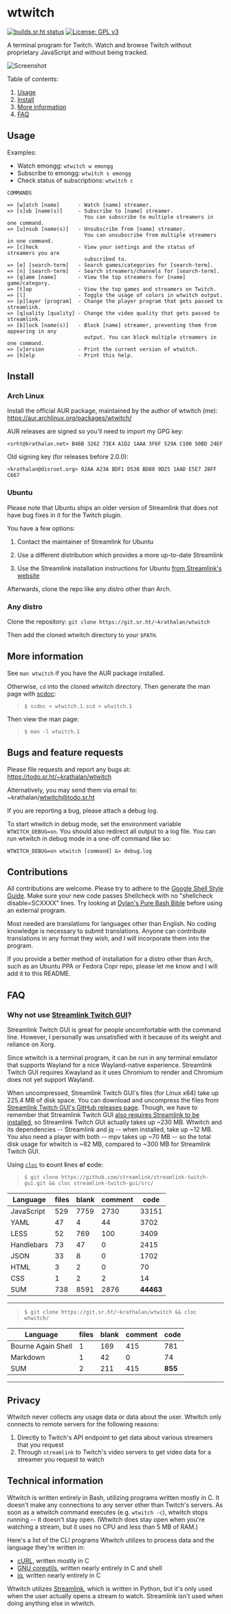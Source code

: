 # wtwitch

[![builds.sr.ht status](https://builds.sr.ht/~krathalan/wtwitch.svg)](https://builds.sr.ht/~krathalan/wtwitch?) [![License: GPL v3](https://img.shields.io/badge/License-GPLv3-blue.svg)](https://www.gnu.org/licenses/gpl-3.0)

A terminal program for Twitch. Watch and browse Twitch without proprietary JavaScript and without being tracked.

![Screenshot](screenshot.jpg)

Table of contents:

1. [Usage](https://git.sr.ht/~krathalan/wtwitch#usage)
2. [Install](https://git.sr.ht/~krathalan/wtwitch#install)
3. [More information](https://git.sr.ht/~krathalan/wtwitch#more-information)
4. [FAQ](https://git.sr.ht/~krathalan/wtwitch#faq)

## Usage

Examples:

- Watch emongg: `wtwitch w emongg`
- Subscribe to emongg: `wtwitch s emongg`
- Check status of subscriptions: `wtwitch c`

```
COMMANDS

=> [w]atch [name]      - Watch [name] streamer.
=> [s]ub [name(s)]     - Subscribe to [name] streamer.
                         You can subscribe to multiple streamers in one command.
=> [u]nsub [name(s)]   - Unsubscribe from [name] streamer.
                         You can unsubscribe from multiple streamers in one command.
=> [c]heck             - View your settings and the status of streamers you are
                         subscribed to.
=> [e] [search-term]   - Search games/categories for [search-term].
=> [n] [search-term]   - Search streamers/channels for [search-term].
=> [g]ame [name]       - View the top streamers for [name] game/category.
=> [t]op               - View the top games and streamers on Twitch.
=> [l]                 - Toggle the usage of colors in wtwitch output.
=> [p]layer [program]  - Change the player program that gets passed to streamlink.
=> [q]uality [quality] - Change the video quality that gets passed to streamlink.
=> [b]lock [name(s)]   - Block [name] streamer, preventing them from appearing in any
                         output. You can block multiple streamers in one command.
=> [v]ersion           - Print the current version of wtwitch.
=> [h]elp              - Print this help.
```

## Install
### Arch Linux
Install the official AUR package, maintained by the author of wtwitch (me): https://aur.archlinux.org/packages/wtwitch/

AUR releases are signed so you'll need to import my GPG key:

`<srht@krathalan.net> B46B 3262 73E4 A1D2 1AAA 3F6F 529A C100 50BD 24EF`

Old signing key (for releases before 2.0.0):

`<krathalan@disroot.org> 02AA A23A BDF1 D538 BD88 9D25 1AAD E5E7 28FF C667`

### Ubuntu
Please note that Ubuntu ships an older version of Streamlink that does not have bug fixes in it for the Twitch plugin.

You have a few options:

1. Contact the maintainer of Streamlink for Ubuntu

2. Use a different distribution which provides a more up-to-date Streamlink

3. Use the Streamlink installation instructions for Ubuntu [from Streamlink's website](https://streamlink.github.io/install.html#linux-and-bsd)

Afterwards, clone the repo like any distro other than Arch.

### Any distro
Clone the repository: `git clone https://git.sr.ht/~krathalan/wtwitch`

Then add the cloned wtwitch directory to your `$PATH`.

## More information
See `man wtwitch` if you have the AUR package installed.

Otherwise, `cd` into the cloned wtwitch directory. Then generate the man page with [scdoc](https://git.sr.ht/~sircmpwn/scdoc/):

> `$ scdoc < wtwitch.1.scd > wtwitch.1`

Then view the man page:

> `$ man -l wtwitch.1`

## Bugs and feature requests
Please file requests and report any bugs at: https://todo.sr.ht/~krathalan/wtwitch

Alternatively, you may send them via email to: ~krathalan/wtwitch@todo.sr.ht

If you are reporting a bug, please attach a debug log.

To start wtwitch in debug mode, set the environment variable `WTWITCH_DEBUG=on`. You should also redirect all output to a log file. You can run wtwitch in debug mode in a one-off command like so:

`WTWITCH_DEBUG=on wtwitch [command] &> debug.log`

## Contributions
All contributions are welcome. Please try to adhere to the [Google Shell Style Guide](https://google.github.io/styleguide/shell.xml). Make sure your new code passes Shellcheck with no "shellcheck disable=SCXXXX" lines. Try looking at [Dylan's Pure Bash Bible](https://github.com/dylanaraps/pure-bash-bible) before using an external program.

Most needed are translations for languages other than English. No coding knowledge is necessary to submit translations. Anyone can contribute translations in any format they wish, and I will incorporate them into the program.

If you provide a better method of installation for a distro other than Arch, such as an Ubuntu PPA or Fedora Copr repo, please let me know and I will add it to this README.

## FAQ
### Why not use [Streamlink Twitch GUI](https://github.com/streamlink/streamlink-twitch-gui)?
Streamlink Twitch GUI is great for people uncomfortable with the command line. However, I personally was unsatisfied with it because of its weight and reliance on Xorg.

Since wtwitch is a terminal program, it can be run in any terminal emulator that supports Wayland for a nice Wayland-native experience. Streamlink Twitch GUI requires Xwayland as it uses Chromium to render and Chromium does not yet support Wayland.

When uncompressed, Streamlink Twitch GUI's files (for Linux x64) take up 225.4 MB of disk space. You can download and uncompress the files from [Streamlink Twitch GUI's GitHub releases page](https://github.com/streamlink/streamlink-twitch-gui/releases). Though, we have to remember that Streamlink Twitch GUI [also requires Streamlink to be installed](https://github.com/streamlink/streamlink-twitch-gui#download), so Streamlink Twitch GUI actually takes up ~230 MB. Wtwitch and its dependencies -- Streamlink and jq -- when installed, take up ~12 MB. You also need a player with both -- mpv takes up ~70 MB -- so the total disk usage for wtwitch is ~82 MB, compared to ~300 MB for Streamlink Twitch GUI.

Using [`cloc`](https://github.com/AlDanial/cloc) to **c**ount **l**ines **o**f **c**ode:

> `$ git clone https://github.com/streamlink/streamlink-twitch-gui.git && cloc streamlink-twitch-gui/src/`

| Language | files | blank | comment | code |
| -------- | ----- | ----- | ------- | ---- |
| JavaScript | 529 | 7759 | 2730 | 33151 |
| YAML | 47 | 4 | 44 | 3702 |
| LESS | 52 | 769 | 100 | 3409 |
| Handlebars | 73 | 47 | 0 | 2415 |
| JSON | 33 | 8 | 0 | 1702 |
| HTML | 3 | 2 | 0 | 70 |
| CSS | 1 | 2 | 2 | 14 |
| SUM | 738 | 8591 | 2876 | **44463** |

---

> `$ git clone https://git.sr.ht/~krathalan/wtwitch && cloc wtwitch/`

| Language | files | blank | comment | code |
| -------- | ----- | ----- | ------- | ---- |
| Bourne Again Shell | 1 | 169 | 415 | 781 |
| Markdown | 1 | 42 | 0 | 74 |
| SUM | 2 | 211 | 415 | **855** |

---

## Privacy
Wtwitch never collects any usage data or data about the user. Wtwitch only connects to remote servers for the following reasons:

1. Directly to Twitch's API endpoint to get data about various streamers that you request
2. Through `streamlink` to Twitch's video servers to get video data for a streamer you request to watch

## Technical information
Wtwitch is written entirely in Bash, utilizing programs written mostly in C. It doesn't make any connections to any server other than Twitch's servers. As soon as a wtwitch command executes (e.g. `wtwitch -c`), wtwitch stops running -- it doesn't stay open. (Wtwitch does stay open when you're watching a stream, but it uses no CPU and less than 5 MB of RAM.)

Here's a list of the CLI programs Wtwitch utilizes to process data and the language they're written in:

- [cURL](https://github.com/curl/curl), written mostly in C
- [GNU coreutils](https://github.com/coreutils/coreutils), written nearly entirely in C and shell
- [jq](https://github.com/stedolan/jq), written nearly entirely in C

Wtwitch utilizes [Streamlink](https://github.com/streamlink/streamlink), which is written in Python, but it's only used when the user actually opens a stream to watch. Streamlink isn't used when doing anything else in wtwitch.
